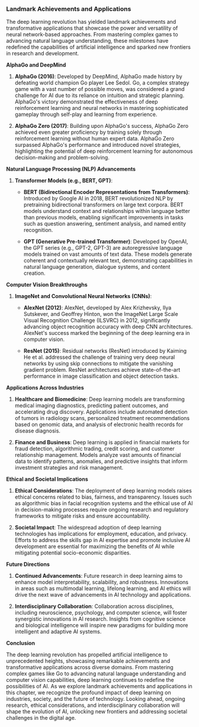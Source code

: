 ### Landmark Achievements and Applications

The deep learning revolution has yielded landmark achievements and transformative applications that showcase the power and versatility of neural network-based approaches. From mastering complex games to advancing natural language understanding, these milestones have redefined the capabilities of artificial intelligence and sparked new frontiers in research and development.

**AlphaGo and DeepMind**

1. **AlphaGo (2016)**: Developed by DeepMind, AlphaGo made history by defeating world champion Go player Lee Sedol. Go, a complex strategy game with a vast number of possible moves, was considered a grand challenge for AI due to its reliance on intuition and strategic planning. AlphaGo's victory demonstrated the effectiveness of deep reinforcement learning and neural networks in mastering sophisticated gameplay through self-play and learning from experience.
    
2. **AlphaGo Zero (2017)**: Building upon AlphaGo's success, AlphaGo Zero achieved even greater proficiency by training solely through reinforcement learning without human expert data. AlphaGo Zero surpassed AlphaGo's performance and introduced novel strategies, highlighting the potential of deep reinforcement learning for autonomous decision-making and problem-solving.
    

**Natural Language Processing (NLP) Advancements**

1. **Transformer Models (e.g., BERT, GPT)**:
    - **BERT (Bidirectional Encoder Representations from Transformers)**: Introduced by Google AI in 2018, BERT revolutionized NLP by pretraining bidirectional transformers on large text corpora. BERT models understand context and relationships within language better than previous models, enabling significant improvements in tasks such as question answering, sentiment analysis, and named entity recognition.
        
    - **GPT (Generative Pre-trained Transformer)**: Developed by OpenAI, the GPT series (e.g., GPT-2, GPT-3) are autoregressive language models trained on vast amounts of text data. These models generate coherent and contextually relevant text, demonstrating capabilities in natural language generation, dialogue systems, and content creation.
        

**Computer Vision Breakthroughs**

1. **ImageNet and Convolutional Neural Networks (CNNs)**:
    - **AlexNet (2012)**: AlexNet, developed by Alex Krizhevsky, Ilya Sutskever, and Geoffrey Hinton, won the ImageNet Large Scale Visual Recognition Challenge (ILSVRC) in 2012, significantly advancing object recognition accuracy with deep CNN architectures. AlexNet's success marked the beginning of the deep learning era in computer vision.
        
    - **ResNet (2015)**: Residual networks (ResNet) introduced by Kaiming He et al. addressed the challenge of training very deep neural networks by using skip connections to mitigate the vanishing gradient problem. ResNet architectures achieve state-of-the-art performance in image classification and object detection tasks.
        

**Applications Across Industries**

1. **Healthcare and Biomedicine**: Deep learning models are transforming medical imaging diagnostics, predicting patient outcomes, and accelerating drug discovery. Applications include automated detection of tumors in radiology scans, personalized treatment recommendations based on genomic data, and analysis of electronic health records for disease diagnosis.
    
2. **Finance and Business**: Deep learning is applied in financial markets for fraud detection, algorithmic trading, credit scoring, and customer relationship management. Models analyze vast amounts of financial data to identify patterns, anomalies, and predictive insights that inform investment strategies and risk management.
    

**Ethical and Societal Implications**

1. **Ethical Considerations**: The deployment of deep learning models raises ethical concerns related to bias, fairness, and transparency. Issues such as algorithmic bias in facial recognition systems and the ethical use of AI in decision-making processes require ongoing research and regulatory frameworks to mitigate risks and ensure accountability.
    
2. **Societal Impact**: The widespread adoption of deep learning technologies has implications for employment, education, and privacy. Efforts to address the skills gap in AI expertise and promote inclusive AI development are essential for maximizing the benefits of AI while mitigating potential socio-economic disparities.
    

**Future Directions**

1. **Continued Advancements**: Future research in deep learning aims to enhance model interpretability, scalability, and robustness. Innovations in areas such as multimodal learning, lifelong learning, and AI ethics will drive the next wave of advancements in AI technology and applications.
    
2. **Interdisciplinary Collaboration**: Collaboration across disciplines, including neuroscience, psychology, and computer science, will foster synergistic innovations in AI research. Insights from cognitive science and biological intelligence will inspire new paradigms for building more intelligent and adaptive AI systems.
    

**Conclusion**

The deep learning revolution has propelled artificial intelligence to unprecedented heights, showcasing remarkable achievements and transformative applications across diverse domains. From mastering complex games like Go to advancing natural language understanding and computer vision capabilities, deep learning continues to redefine the possibilities of AI. As we explore landmark achievements and applications in this chapter, we recognize the profound impact of deep learning on industries, society, and the future of technology. Looking ahead, ongoing research, ethical considerations, and interdisciplinary collaboration will shape the evolution of AI, unlocking new frontiers and addressing societal challenges in the digital age.